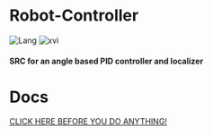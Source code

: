 # Robot-Controller

![Lang](https://img.shields.io/badge/Lang-C++-green)
![xvi](https://img.shields.io/badge/By-XVI_Raakka-purple)

#### SRC for an angle based PID controller and localizer

# Docs
[CLICK HERE BEFORE YOU DO ANYTHING!](https://github.com/raakka/Robot-Controller/blob/master/ControllerSpec1.8.pdf)
